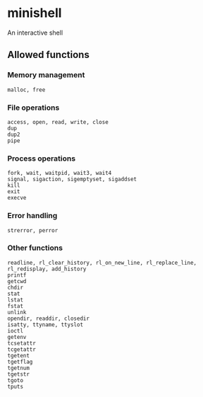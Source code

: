 # minishell
An interactive shell


## Allowed functions
###	Memory management
	malloc, free

###	File operations
	access, open, read, write, close
	dup
	dup2
	pipe

### Process operations
	fork, wait, waitpid, wait3, wait4
	signal, sigaction, sigemptyset, sigaddset
	kill
	exit
	execve

### Error handling
	strerror, perror

### Other functions
	readline, rl_clear_history, rl_on_new_line, rl_replace_line, rl_redisplay, add_history
	printf
	getcwd
	chdir
	stat
	lstat
	fstat
	unlink
	opendir, readdir, closedir
	isatty, ttyname, ttyslot
	ioctl
	getenv
	tcsetattr
	tcgetattr
	tgetent
	tgetflag
	tgetnum
	tgetstr
	tgoto
	tputs